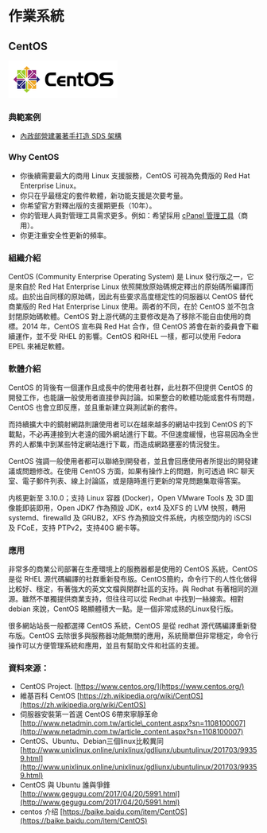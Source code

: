 # **作業系統**

## **CentOS**

![](/assets/220px-Centos-logo-light.svg.png)

### 典範案例

* [內政部營建署著手打造 SDS 架構](/use-case/di-zhi-teng-yun-wang-yun-yong-duo-tao-kai-yuan-ruan-ti/ying-jian-shu-zhu-shou-da-zao-sds-jia-gou.md)

### Why CentOS

* 你後續需要最大的商用 Linux 支援服務，CentOS 可視為免費版的 Red Hat Enterprise Linux。
* 你只在乎最穩定的套件軟體，新功能支援是次要考量。
* 你希望官方對釋出版的支援期更長（10年）。
* 你的管理人員對管理工具需求更多。例如：希望採用 [cPanel 管理工具](https://cpanel.com/)（商用）。
* 你更注重安全性更新的頻率。

### 組織介紹

CentOS \(Community Enterprise Operating System\) 是 Linux 發行版之一，它是來自於 Red Hat Enterprise Linux 依照開放原始碼規定釋出的原始碼所編譯而成。由於出自同樣的原始碼，因此有些要求高度穩定性的伺服器以 CentOS 替代商業版的 Red Hat Enterprise Linux 使用。兩者的不同，在於 CentOS 並不包含封閉原始碼軟體。CentOS 對上游代碼的主要修改是為了移除不能自由使用的商標。2014 年，CentOS 宣布與 Red Hat 合作，但 CentOS 將會在新的委員會下繼續運作，並不受 RHEL 的影響。CentOS 和RHEL 一樣，都可以使用 Fedora EPEL 來補足軟體。

### 軟體介紹

CentOS 的背後有一個運作且成長中的使用者社群，此社群不但提供 CentOS 的開發工作，也能讓一般使用者直接參與討論。如果整合的軟體功能或套件有問題，CentOS 也會立即反應，並且重新建立與測試新的套件。

而持續擴大中的鏡射網路則讓使用者可以在越來越多的網站中找到 CentOS 的下載點，不必再連接到大老遠的國外網站進行下載。不但速度緩慢，也容易因為全世界的人都集中到某些特定網站進行下載，而造成網路壅塞的情況發生。

CentOS 強調一般使用者都可以聯絡到開發者，並且會回應使用者所提出的開發建議或問題修改。在使用 CentOS 方面，如果有操作上的問題，則可透過 IRC 聊天室、電子郵件列表、線上討論區，或是隨時進行更新的常見問題集取得答案。

内核更新至 3.10.0；支持 Linux 容器 \(Docker\)，Open VMware Tools 及 3D 圖像能即装即用，Open JDK7 作為預設 JDK，ext4 及XFS 的 LVM 快照，轉用 systemd、firewalld 及 GRUB2，XFS 作為預設文件系统，内核空間内的 iSCSI 及 FCoE，支持 PTPv2，支持40G 網卡等。

### 應用

非常多的商業公司部署在生產環境上的服務器都是使用的 CentOS 系統，CentOS 是從 RHEL 源代碼編譯的社群重新發布版。CentOS簡約，命令行下的人性化做得比較好、穩定，有著強大的英文文檔與開群社區的支持。與 Redhat 有著相同的淵源。雖然不單獨提供商業支持，但往往可以從 Redhat 中找到一絲線索。相對 debian 來說，CentOS 略顯體積大一點。是一個非常成熟的Linux發行版。

很多網站站長一般都選擇 CentOS 系統，CentOS 是從 redhat 源代碼編譯重新發布版。CentOS 去除很多與服務器功能無關的應用，系統簡單但非常穩定，命令行操作可以方便管理系統和應用，並且有幫助文件和社區的支援。

### 資料來源：

* CentOS Project. [https://www.centos.org/](https://www.centos.org/)
* 維基百科 CentOS [https://zh.wikipedia.org/wiki/CentOS](https://zh.wikipedia.org/wiki/CentOS)
* 伺服器安裝第一首選 CentOS 6帶來寧靜革命 [http://www.netadmin.com.tw/article\_content.aspx?sn=1108100007](http://www.netadmin.com.tw/article_content.aspx?sn=1108100007)
* CentOS、Ubuntu、Debian三個linux比較異同 [http://www.unixlinux.online/unixlinux/gdliunx/ubuntulinux/201703/99359.html](http://www.unixlinux.online/unixlinux/gdliunx/ubuntulinux/201703/99359.html)
* CentOS 與 Ubuntu 誰與爭鋒 [http://www.gegugu.com/2017/04/20/5991.html](http://www.gegugu.com/2017/04/20/5991.html)
* centos 介绍 [https://baike.baidu.com/item/CentOS](https://baike.baidu.com/item/CentOS)



